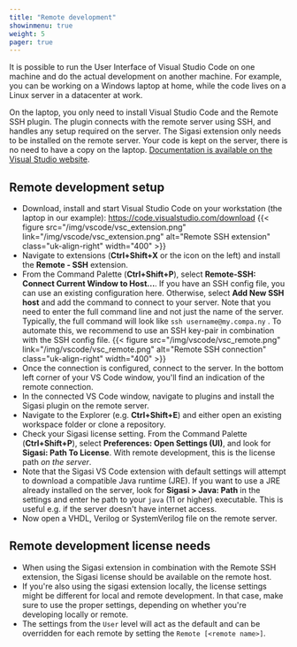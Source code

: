 ```yaml
---
title: "Remote development"
showinmenu: true
weight: 5
pager: true
---
```

It is possible to run the User Interface of Visual Studio Code on one machine and do the actual development on another machine.
For example, you can be working on a Windows laptop at home, while the code lives on a Linux server in a datacenter at work.

On the laptop, you only need to install Visual Studio Code and the Remote SSH plugin.
The plugin connects with the remote server using SSH, and handles any setup required on the server.
The Sigasi extension only needs to be installed on the remote server.
Your code is kept on the server, there is no need to have a copy on the laptop. [Documentation is available on the Visual Studio website](https://code.visualstudio.com/docs/remote/ssh).

## Remote development setup

* Download, install and start Visual Studio Code on your workstation (the laptop in our example): <https://code.visualstudio.com/download>
{{< figure src="/img/vscode/vsc_extension.png" link="/img/vscode/vsc_extension.png" alt="Remote SSH extension" class="uk-align-right" width="400" >}}
* Navigate to extensions (**Ctrl+Shift+X** or the icon on the left) and install the **Remote - SSH** extension.
* From the Command Palette (**Ctrl+Shift+P**), select **Remote-SSH: Connect Current Window to Host...**. If you have an SSH config file, you can use an existing configuration here. Otherwise, select **Add New SSH host** and add the command to connect to your server. Note that you need to enter the full command line and not just the name of the server. Typically, the full command will look like `ssh username@my.compa.ny` .
  To automate this, we recommend to use an SSH key-pair in combination with the SSH config file.
{{< figure src="/img/vscode/vsc_remote.png" link="/img/vscode/vsc_remote.png" alt="Remote SSH connection" class="uk-align-right" width="400" >}}
* Once the connection is configured, connect to the server. In the bottom left corner of your VS Code window, you'll find an indication of the remote connection.
* In the connected VS Code window, navigate to plugins and install the Sigasi plugin on the remote server.
* Navigate to the Explorer (e.g. **Ctrl+Shift+E**) and either open an existing workspace folder or clone a repository.
* Check your Sigasi license setting. From the Command Palette (**Ctrl+Shift+P**), select **Preferences: Open Settings (UI)**, and look for **Sigasi: Path To License**. With remote development, this is the license path _on the server_.
* Note that the Sigasi VS Code extension with default settings will attempt to download a compatible Java runtime (JRE). If you want to use a JRE already installed on the server, look for **Sigasi > Java: Path** in the settings and enter he path to your `java` (11 or higher) executable. This is useful e.g. if the server doesn't have internet access.
* Now open a VHDL, Verilog or SystemVerilog file on the remote server.

## Remote development license needs

* When using the Sigasi extension in combination with the Remote SSH extension, the Sigasi license should be available on the remote host.
* If you're also using the sigasi extension locally, the license settings might be different for local and remote development. In that case, make sure to use the proper settings, depending on whether you're developing locally or remote.
* The settings from the `User` level will act as the default and can be overridden for each remote by setting the `Remote [<remote name>]`.